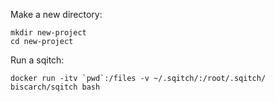 Make a new directory:

```
mkdir new-project
cd new-project
```

Run a sqitch:

```
docker run -itv `pwd`:/files -v ~/.sqitch/:/root/.sqitch/ biscarch/sqitch bash
```
